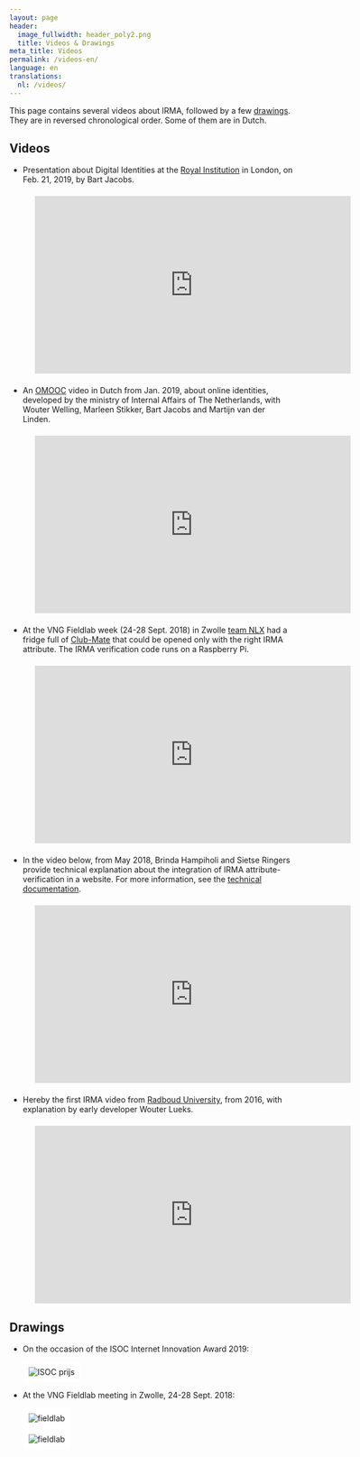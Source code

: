 ```yaml
---
layout: page
header:
  image_fullwidth: header_poly2.png
  title: Videos & Drawings
meta_title: Videos
permalink: /videos-en/
language: en
translations:
  nl: /videos/
---
```


This page contains several videos about IRMA, followed by a few
[drawings](#cartoons). They are in reversed chronological order.
Some of them are in Dutch.

## Videos

 * Presentation about Digital Identities at the [Royal
   Institution](https://www.rigb.org) in London, on Feb. 21, 2019, by
   Bart Jacobs.

   <div style="text-align:center;margin:1.5em"> <iframe width="560"
   height="315"
   src="https://www.youtube-nocookie.com/embed/vINtD58nLPQ"
   frameborder="0" allow="autoplay; encrypted-media"
   allowfullscreen></iframe> </div>

 * An [OMOOC](https://omooc.nl/) video in Dutch from Jan. 2019, about
   online identities, developed by the ministry of Internal Affairs of
   The Netherlands, with Wouter Welling, Marleen Stikker, Bart Jacobs
   and Martijn van der Linden.

   <div style="text-align:center;margin:1.5em"> <iframe width="560"
   height="315"
   src="https://www.youtube-nocookie.com/embed/ctz-GoIL6W0"
   frameborder="0" allow="autoplay; encrypted-media"
   allowfullscreen></iframe> </div>

 * At the VNG Fieldlab week (24-28 Sept. 2018) in Zwolle [team
   NLX](https://nlx.io/) had a fridge full of
   [Club-Mate](https://motherboard.vice.com/en_us/article/xywxm7/how-a-german-soda-became-hackers-fuel-of-choice)
   that could be opened only with the right IRMA attribute. The IRMA
   verification code runs on a Raspberry Pi.

   <div style="text-align:center;margin:1.5em"> <iframe width="560"
   height="315"
   src="https://www.youtube-nocookie.com/embed/qEUbyLFk_IU"
   frameborder="0" allow="autoplay; encrypted-media"
   allowfullscreen></iframe> </div>

 * In the video below, from May 2018, Brinda Hampiholi and Sietse
   Ringers provide technical explanation about the integration of IRMA
   attribute-verification in a website. For more information, see the
   [technical documentation](/documentation).

   <div style="text-align:center;margin:1.5em"> <iframe width="560"
   height="315"
   src="https://www.youtube-nocookie.com/embed/5aYQ2N7KR3c"
   frameborder="0" allow="autoplay; encrypted-media"
   allowfullscreen></iframe> </div>

 * Hereby the first IRMA video from [Radboud
   University](https://www.ru.nl/english), from 2016, with explanation
   by early developer Wouter Lueks.

   <div style="text-align:center;margin:1.5em"> <iframe width="560"
   height="315"
   src="https://www.youtube-nocookie.com/embed/q6IihEQFPys"
   frameborder="0" allow="autoplay; encrypted-media"
   allowfullscreen></iframe> </div>



## <a name="cartoons"></a> Drawings

 * On the occasion of the ISOC Internet Innovation Award 2019:

   <img align="middle" src="../images/isoc-award-cartoon-2019.jpeg" alt="ISOC prijs" style="border:10px solid white" >

   <br>

 * At the VNG Fieldlab meeting in Zwolle, 24-28 Sept. 2018:

   <img align="middle" src="/images/irma-drawing.jpg" alt="fieldlab" style="border:10px solid white" >
   <br/>
   <img align="middle" src="/images/fieldlab-irma-postcode.jpg" alt="fieldlab" style="border:10px solid white" >





